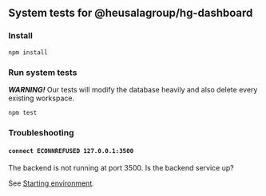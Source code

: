 ## System tests for @heusalagroup/hg-dashboard

### Install

```shell
npm install
```

### Run system tests

***WARNING!*** Our tests will modify the database heavily and also delete every existing workspace.

```shell
npm test
```

### Troubleshooting

#### `connect ECONNREFUSED 127.0.0.1:3500`

The backend is not running at port 3500. Is the backend service up?

See [Starting environment](https://github.com/heusalagroup/hg-dashboard#starting-environment).
